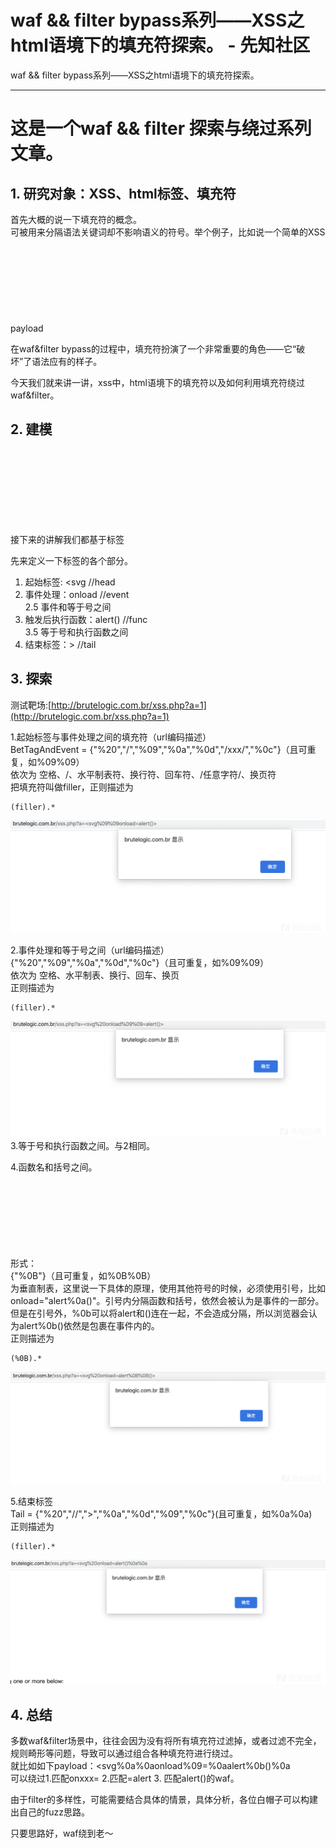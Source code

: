 

# waf && filter bypass系列——XSS之html语境下的填充符探索。 - 先知社区

waf && filter bypass系列——XSS之html语境下的填充符探索。

- - -

# 这是一个waf && filter 探索与绕过系列文章。

## 1\. 研究对象：XSS、html标签、填充符

首先大概的说一下填充符的概念。  
可被用来分隔语法关键词却不影响语义的符号。举个例子，比如说一个简单的XSS payload <svg onload=alert()>。我们可以用/来代替svg和onload之间的空格，且不会影响html的解析。我们就说，/是一个填充符。

在waf&filter bypass的过程中，填充符扮演了一个非常重要的角色——它“破坏”了语法应有的样子。

今天我们就来讲一讲，xss中，html语境下的填充符以及如何利用填充符绕过waf&filter。

## 2\. 建模

接下来的讲解我们都基于标签<svg onload=alert()>进行说明。

先来定义一下标签的各个部分。

1.  起始标签: <svg //head
2.  事件处理：onload //event  
    2.5 事件和等于号之间
3.  触发后执行函数：alert() //func  
    3.5 等于号和执行函数之间
4.  结束标签：> //tail

## 3\. 探索

测试靶场:[http://brutelogic.com.br/xss.php?a=1](http://brutelogic.com.br/xss.php?a=1)

1.起始标签与事件处理之间的填充符（url编码描述）  
BetTagAndEvent = {"%20","/","%09","%0a","%0d","/xxx/","%0c"}（且可重复，如%09%09）  
依次为 空格、/、水平制表符、换行符、回车符、/任意字符/、换页符  
把填充符叫做filler，正则描述为

```plain
(filler).*
```

[![](assets/1698897566-3e13b6e013a41ecd9fedcdfba2f7630b.png)](https://xzfile.aliyuncs.com/media/upload/picture/20200316110508-f1ac537e-6732-1.png)

2.事件处理和等于号之间（url编码描述）  
{"%20","%09","%0a","%0d","%0c"}（且可重复，如%09%09）  
依次为 空格、水平制表、换行、回车、换页  
正则描述为

```plain
(filler).*
```

[![](assets/1698897566-e5b8233216a00a26525ae6b622e36c35.png)](https://xzfile.aliyuncs.com/media/upload/picture/20200316111012-a68083e2-6733-1.png)  
3.等于号和执行函数之间。与2相同。

4.函数名和括号之间。  
形式：<svg onload=alert%0b()>  
{"%0B"}（且可重复，如%0B%0B）  
为垂直制表，这里说一下具体的原理，使用其他符号的时候，必须使用引号，比如 onload="alert%0a()"。引号内分隔函数和括号，依然会被认为是事件的一部分。但是在引号外，%0b可以将alert和()连在一起，不会造成分隔，所以浏览器会认为alert%0b()依然是包裹在事件内的。  
正则描述为

```plain
(%0B).*
```

[![](assets/1698897566-e937286f9a39fab27f128e87d8568cd9.png)](https://xzfile.aliyuncs.com/media/upload/picture/20200316111235-fbe46c86-6733-1.png)

5.结束标签  
Tail = {"%20","//",">","%0a","%0d","%09","%0c"}(且可重复，如%0a%0a)  
正则描述为

```plain
(filler).*
```

[![](assets/1698897566-36c4ed7f80938be81b9a66950d0ac565.png)](https://xzfile.aliyuncs.com/media/upload/picture/20200316111551-7098bb68-6734-1.png)

## 4\. 总结

多数waf&filter场景中，往往会因为没有将所有填充符过滤掉，或者过滤不完全，规则畸形等问题，导致可以通过组合各种填充符进行绕过。  
就比如如下payload：<svg%0a%0aonload%09=%0aalert%0b()%0a  
可以绕过1.匹配onxxx= 2.匹配=alert 3. 匹配alert()的waf。

由于filter的多样性，可能需要结合具体的情景，具体分析，各位白帽子可以构建出自己的fuzz思路。

只要思路好，waf绕到老～

